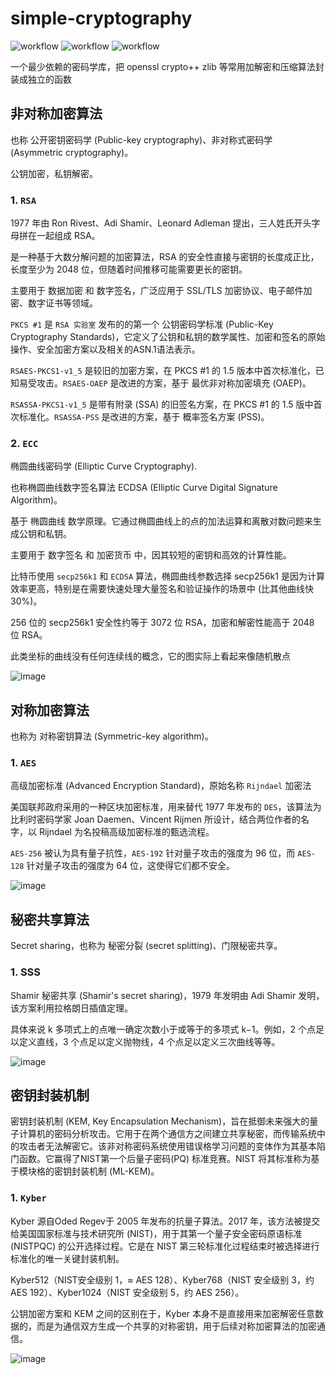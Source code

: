 # simple-cryptography

![workflow](https://github.com/zxffffffff/simple-cryptography/actions/workflows/build-windows.yml/badge.svg?event=push)
![workflow](https://github.com/zxffffffff/simple-cryptography/actions/workflows/build-macos.yml/badge.svg?event=push)
![workflow](https://github.com/zxffffffff/simple-cryptography/actions/workflows/build-ubuntu.yml/badge.svg?event=push)

一个最少依赖的密码学库，把 openssl crypto++ zlib 等常用加解密和压缩算法封装成独立的函数

## 非对称加密算法

也称 公开密钥密码学 (Public-key cryptography)、非对称式密码学 (Asymmetric cryptography)。

公钥加密，私钥解密。

### 1. `RSA`

1977 年由 Ron Rivest、Adi Shamir、Leonard Adleman 提出，三人姓氏开头字母拼在一起组成 RSA。

是一种基于大数分解问题的加密算法，RSA 的安全性直接与密钥的长度成正比，长度至少为 2048 位，但随着时间推移可能需要更长的密钥。

主要用于 数据加密 和 数字签名，广泛应用于 SSL/TLS 加密协议、电子邮件加密、数字证书等领域。

`PKCS #1` 是 `RSA 实验室` 发布的的第一个 公钥密码学标准 (Public-Key Cryptography Standards)，它定义了公钥和私钥的数学属性、加密和签名的原始操作、安全加密方案以及相关的ASN.1语法表示。

`RSAES-PKCS1-v1_5` 是较旧的加密方案，在 PKCS #1 的 1.5 版本中首次标准化，已知易受攻击。`RSAES-OAEP` 是改进的方案，基于 最优非对称加密填充 (OAEP)。

`RSASSA-PKCS1-v1_5` 是带有附录 (SSA) 的旧签名方案，在 PKCS #1 的 1.5 版中首次标准化。`RSASSA-PSS` 是改进的方案，基于 概率签名方案 (PSS)。

### 2. `ECC`

椭圆曲线密码学 (Elliptic Curve Cryptography).

也称椭圆曲线数字签名算法 ECDSA (Elliptic Curve Digital Signature Algorithm)。

基于 椭圆曲线 数学原理。它通过椭圆曲线上的点的加法运算和离散对数问题来生成公钥和私钥。

主要用于 数字签名 和 加密货币 中，因其较短的密钥和高效的计算性能。

比特币使用 `secp256k1` 和 `ECDSA` 算法，椭圆曲线参数选择 secp256k1 是因为计算效率更高，特别是在需要快速处理大量签名和验证操作的场景中 (比其他曲线快 30%)。

256 位的 secp256k1 安全性约等于 3072 位 RSA，加密和解密性能高于 2048 位 RSA。

此类坐标的曲线没有任何连续线的概念，它的图实际上看起来像随机散点

![image](https://github.com/zxffffffff/simple-cryptography/blob/main/docs/Secp256k1.png)

## 对称加密算法

也称为 对称密钥算法 (Symmetric-key algorithm)。

### 1. `AES`

高级加密标准 (Advanced Encryption Standard)，原始名称 `Rijndael` 加密法

美国联邦政府采用的一种区块加密标准，用来替代 1977 年发布的 `DES`，该算法为比利时密码学家 Joan Daemen、Vincent Rijmen 所设计，结合两位作者的名字，以 Rijndael 为名投稿高级加密标准的甄选流程。

`AES-256` 被认为具有量子抗性，`AES-192` 针对量子攻击的强度为 96 位，而 `AES-128` 针对量子攻击的强度为 64 位，这使得它们都不安全。

![image](https://github.com/zxffffffff/simple-cryptography/blob/main/docs/AES_(Rijndael)_Round_Function.png)

## 秘密共享算法

Secret sharing，也称为 秘密分裂 (secret splitting)、门限秘密共享。

### 1. SSS

Shamir 秘密共享 (Shamir's secret sharing)，1979 年发明由 Adi Shamir 发明，该方案利用拉格朗日插值定理。

具体来说 k 多项式上的点唯一确定次数小于或等于的多项式 k−1。例如，2 个点足以定义直线，3 个点足以定义抛物线，4 个点足以定义三次曲线等等。

![image](https://github.com/zxffffffff/simple-cryptography/blob/main/docs/3_polynomials_of_degree_2_through_2_points.svg.png)

## 密钥封装机制

密钥封装机制 (KEM, Key Encapsulation Mechanism)，旨在抵御未来强大的量子计算机的密码分析攻击。它用于在两个通信方之间建立共享秘密，而传输系统中的攻击者无法解密它。该非对称密码系统使用错误格学习问题的变体作为其基本陷门函数。它赢得了NIST第一个后量子密码(PQ) 标准竞赛。NIST 将其标准称为基于模块格的密钥封装机制 (ML-KEM)。

### 1. `Kyber`

Kyber 源自Oded Regev于 2005 年发布的抗量子算法。2017 年，该方法被提交给美国国家标准与技术研究所 (NIST)，用于其第一个量子安全密码原语标准 (NISTPQC) 的公开选择过程。它是在 NIST 第三轮标准化过程结束时被选择进行标准化的唯一关键封装机制。

Kyber512（NIST安全级别 1，≈ AES 128）、Kyber768（NIST 安全级别 3，约 AES 192）、Kyber1024（NIST 安全级别 5，约 AES 256）。

公钥加密方案和 KEM 之间的区别在于，Kyber 本身不是直接用来加密解密任意数据的，而是为通信双方生成一个共享的对称密钥，用于后续对称加密算法的加密通信。

![image](https://github.com/zxffffffff/simple-cryptography/blob/main/docs/KEM.svg)
